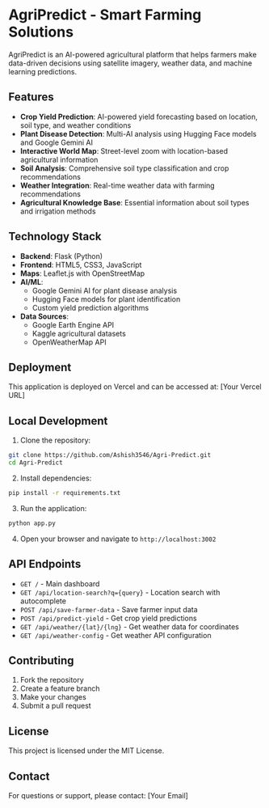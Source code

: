 # AgriPredict - Smart Farming Solutions

AgriPredict is an AI-powered agricultural platform that helps farmers make data-driven decisions using satellite imagery, weather data, and machine learning predictions.

## Features

- **Crop Yield Prediction**: AI-powered yield forecasting based on location, soil type, and weather conditions
- **Plant Disease Detection**: Multi-AI analysis using Hugging Face models and Google Gemini AI
- **Interactive World Map**: Street-level zoom with location-based agricultural information
- **Soil Analysis**: Comprehensive soil type classification and crop recommendations
- **Weather Integration**: Real-time weather data with farming recommendations
- **Agricultural Knowledge Base**: Essential information about soil types and irrigation methods

## Technology Stack

- **Backend**: Flask (Python)
- **Frontend**: HTML5, CSS3, JavaScript
- **Maps**: Leaflet.js with OpenStreetMap
- **AI/ML**: 
  - Google Gemini AI for plant disease analysis
  - Hugging Face models for plant identification
  - Custom yield prediction algorithms
- **Data Sources**:
  - Google Earth Engine API
  - Kaggle agricultural datasets
  - OpenWeatherMap API

## Deployment

This application is deployed on Vercel and can be accessed at: [Your Vercel URL]

## Local Development

1. Clone the repository:
```bash
git clone https://github.com/Ashish3546/Agri-Predict.git
cd Agri-Predict
```

2. Install dependencies:
```bash
pip install -r requirements.txt
```

3. Run the application:
```bash
python app.py
```

4. Open your browser and navigate to `http://localhost:3002`

## API Endpoints

- `GET /` - Main dashboard
- `GET /api/location-search?q={query}` - Location search with autocomplete
- `POST /api/save-farmer-data` - Save farmer input data
- `POST /api/predict-yield` - Get crop yield predictions
- `GET /api/weather/{lat}/{lng}` - Get weather data for coordinates
- `GET /api/weather-config` - Get weather API configuration

## Contributing

1. Fork the repository
2. Create a feature branch
3. Make your changes
4. Submit a pull request

## License

This project is licensed under the MIT License.

## Contact

For questions or support, please contact: [Your Email]